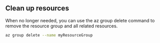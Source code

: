 ## Clean up resources

When no longer needed, you can use the az group delete command to remove the resource group and all related resources.

```bash
az group delete --name myResourceGroup
```
